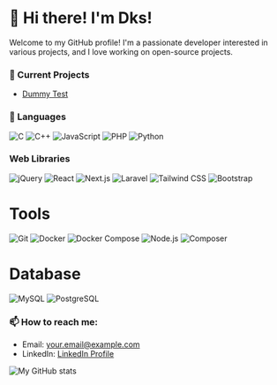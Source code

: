 # 👋 Hi there! I'm Dks!

Welcome to my GitHub profile! I'm a passionate developer interested in various projects, and I love working on open-source projects.

### 🔭 Current Projects
- [Dummy Test](https://github.com/duke_saturn/dummy_test)

### 🌱 Languages
![C](https://img.shields.io/badge/C-blue)
![C++](https://img.shields.io/badge/C%2B%2B-orange)
![JavaScript](https://img.shields.io/badge/JavaScript-yellow)
![PHP](https://img.shields.io/badge/PHP-blue)
![Python](https://img.shields.io/badge/Python-brightgreen)

### Web Libraries
![jQuery](https://img.shields.io/badge/jQuery-blue)
![React](https://img.shields.io/badge/React-lightblue)
![Next.js](https://img.shields.io/badge/Next.js-black?logo=next.js&logoColor=white)
![Laravel](https://img.shields.io/badge/Laravel-red?logo=laravel&logoColor=white)
![Tailwind CSS](https://img.shields.io/badge/Tailwind%20CSS-blue?logo=tailwind-css&logoColor=white)
![Bootstrap](https://img.shields.io/badge/Bootstrap-purple?logo=bootstrap&logoColor=white)

# Tools
![Git](https://img.shields.io/badge/Git-F05032?logo=git&logoColor=white)
![Docker](https://img.shields.io/badge/Docker-2496ED?logo=docker&logoColor=white)
![Docker Compose](https://img.shields.io/badge/Docker%20Compose-1A9FD9?logo=docker&logoColor=white)
![Node.js](https://img.shields.io/badge/Node.js-339933?logo=node.js&logoColor=white)
![Composer](https://img.shields.io/badge/Composer-885630?logo=composer&logoColor=white)

# Database
![MySQL](https://img.shields.io/badge/MySQL-4479A1?logo=mysql&logoColor=white)
![PostgreSQL](https://img.shields.io/badge/PostgreSQL-336791?logo=postgresql&logoColor=white)
### 📫 How to reach me:
- Email: [your.email@example.com](mailto:info@dksengine.it)
- LinkedIn: [LinkedIn Profile](https://www.linkedin.com/in/domenico-antonuccio-bb7913332/)

![My GitHub stats](https://github-readme-stats.vercel.app/api?username=dukesaturn&show_icons=true&theme=radical)
